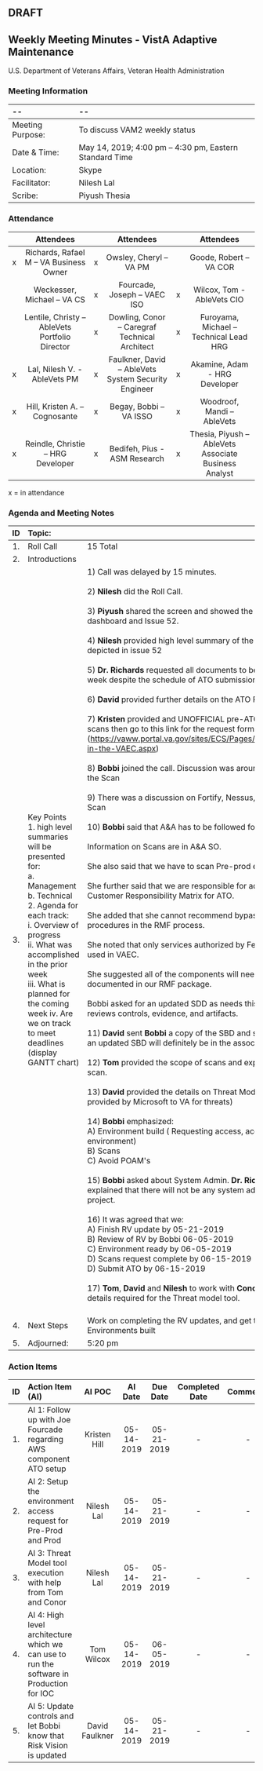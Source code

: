 ## DRAFT

## Weekly Meeting Minutes  - VistA Adaptive Maintenance
U.S. Department of Veterans Affairs, Veteran Health Administration


### Meeting Information
| -- | -- |
|:---|:---|
| Meeting Purpose: | To discuss VAM2 weekly status  |
| Date & Time: | May 14, 2019; 4:00 pm – 4:30 pm, Eastern Standard Time |
| Location:	| Skype | 
| Facilitator:	| Nilesh Lal |
| Scribe: | Piyush Thesia |


### Attendance

|  | Attendees |  | Attendees	|  | Attendees |
|:---:|:---:|:---:|:---:|:---:|:---:|
| x | Richards, Rafael M – VA Business Owner | x | Owsley, Cheryl – VA PM |  | Goode, Robert – VA COR |
|   | Weckesser, Michael – VA CS | x | Fourcade, Joseph – VAEC ISO | x | Wilcox, Tom - AbleVets CIO | 
|  | Lentile, Christy – AbleVets Portfolio Director | x | Dowling, Conor – Caregraf Technical Architect | x | Furoyama, Michael – Technical Lead HRG | 
| x | Lal, Nilesh V. - AbleVets PM | x | Faulkner, David – AbleVets System Security Engineer | x | Akamine, Adam - HRG Developer |
| x | Hill, Kristen A. – Cognosante | x | Begay, Bobbi – VA ISSO  | x | Woodroof, Mandi – AbleVets |
| x | Reindle, Christie – HRG Developer | x | Bedifeh, Pius - ASM Research  | x | Thesia, Piyush – AbleVets Associate Business Analyst |

x = in attendance




### Agenda and Meeting Notes

| ID | Topic: |  |
|:---:|:---|:---|
| 1. | Roll Call | 15 Total |
| 2. | Introductions |  | 
| 3. | Key Points </br> 1.	high level summaries will be presented for: </br> a.	Management </br> b.	Technical </br> 2.	Agenda for each track: </br> i.	Overview of progress </br> ii.	What was accomplished in the prior week </br> iii.	What is planned for the coming week iv.	Are we on track to meet deadlines (display GANTT chart) | 1)	Call was delayed by 15 minutes. </br> </br> 2)	**Nilesh** did the Roll Call. </br> </br> 3)	**Piyush** shared the screen and showed the updated ATO dashboard and Issue 52. </br> </br> 4)	**Nilesh** provided high level summary of the documents depicted in issue 52 </br> </br> 5)	**Dr. Richards** requested all documents to be signed this week despite the schedule of ATO submission. </br> </br> 6)	**David** provided further details on the ATO Process. </br> </br> 7)	**Kristen** provided and UNOFFICIAL pre-ATO Nessus scans   then go to this link for the request forms (https://vaww.portal.va.gov/sites/ECS/Pages/Cybersecurity-in-the-VAEC.aspx)  </br> </br> 8)	**Bobbi** joined the call.  Discussion was around where to do the Scan </br> </br> 9)	There was a discussion on Fortify, Nessus, and WASA Scan </br> </br> 10)	**Bobbi** said that A&A has to be followed for Scans.  </br> </br> Information on Scans are in A&A SO. </br> </br> She also said that we have to scan Pre-prod environment. </br> </br> She further said that we are responsible for addressing the Customer Responsibility Matrix for ATO. </br> </br> She added that she cannot recommend bypassing the procedures in the RMF process. </br> </br> She noted that only services authorized by FedRAMP can be used in VAEC.  </br> </br> She suggested all of the components will need to be documented in our RMF package. </br> </br> Bobbi asked for an updated SDD as needs this when she reviews controls, evidence, and artifacts. </br> </br> 11)	**David** sent **Bobbi** a copy of the SBD and suggested that an updated SBD will definitely be in the associating controls. </br> </br> 12)	**Tom** provided the scope of scans and explained WASA scan. </br> </br> 13)	**David** provided the details on Threat Model  ( Software provided by Microsoft to VA for threats) </br> </br> 14)	**Bobbi** emphasized: </br>   A) Environment build ( Requesting access, account, environment) </br> B) Scans </br> C) Avoid POAM's </br> </br> 15)	**Bobbi** asked about System Admin. **Dr. Richards** explained that there will not be any system admin for this project. </br> </br> 16)	It was agreed that we: </br>  A) Finish RV update by 05-21-2019 </br> B) Review of RV by Bobbi 06-05-2019 </br>  C) Environment ready by 06-05-2019 </br> D) Scans request complete by 06-15-2019 </br> D) Submit ATO by 06-15-2019 </br> </br> 17)	**Tom**, **David** and **Nilesh** to work with **Conor** to identify details required for the Threat model tool. </br> </br> |
| 4. |	Next Steps | Work on completing the RV updates, and get the Environments built |
| 5. | Adjourned: | 5:20 pm |



### Action Items

| ID | Action Item (AI) | AI POC | AI Date | Due Date | Completed Date | Comments |
|:---:|:---|:---:|:---:|:---:|:---:|:---:|
| 1. | AI 1: Follow up with Joe Fourcade regarding AWS component ATO setup | Kristen Hill | 05-14-2019 | 05-21-2019 | - | - | 
| 2. | AI 2: Setup the environment access request for Pre-Prod and Prod | Nilesh Lal | 05-14-2019 | 05-21-2019 | - | - |
| 3. | AI 3: Threat Model tool execution with help from Tom and Conor | Nilesh Lal | 05-14-2019 | 05-21-2019 | - | - |
| 4. | AI 4: High level architecture which we can use to run the software in Production for IOC | Tom Wilcox | 05-14-2019 | 06-05-2019 | - | - | 
| 5.| AI 5:  Update controls and let Bobbi know that Risk Vision is updated | David Faulkner | 05-14-2019 | 05-21-2019 | - | - |



